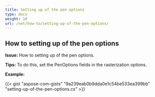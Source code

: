 ```yaml
---
title: Setting up of the pen options
type: docs
weight: 10
url: /net/how-to/setting-up-of-the-pen-options/
---
```


## **How to setting up of the pen options**

**Issue:** How to setting up of the pen options.

**Tips:** To do this, set the PenOptions fields in the rasterization options.

**Example:**

{{< gist "aspose-com-gists" "9a239eab0b9dda0e1c54be533ea399bb" "setting-up-of-the-pen-options.cs" >}}